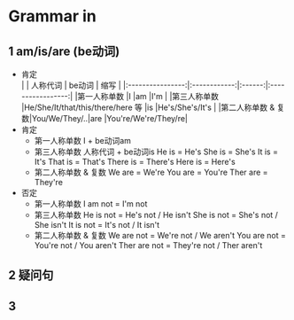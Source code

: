 # Grammar in 

## 1 am/is/are (be动词)
  - 肯定  
    |                  | 人称代词      | be动词 | 缩写              |
    |:----------------:|:------------:|:------:|:-----------------:|
    |第一人称单数       |I             |am      |I'm                |
    |第三人称单数       |He/She/It/that/this/there/here 等     |is      |He's/She's/It's    |
    |第二人称单数 & 复数|You/We/They/..|are     |You're/We're/They/re|
  - 肯定
    - 第一人称单数
      I + be动词am
    - 第三人称单数
      人称代词 + be动词is
      He is = He's
      She is = She's
      It is = It's
      That is = That's
      There is = There's
      Here is = Here's
    - 第二人称单数 & 复数
      We are = We're
      You are = You're
      Ther are = They're
  - 否定
    - 第一人称单数
      I am not = I'm not
    - 第三人称单数
      He is not = He's not / He isn't
      She is not = She's not / She isn't
      It is not = It's not / It isn't
    - 第二人称单数 & 复数
      We are not = We're not / We aren't
      You are not = You're not / You aren't
      Ther are not = They're not / Ther aren't
  
## 2 疑问句
    
## 3
